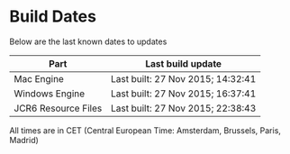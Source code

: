 # Build Dates

Below are the last known dates to updates

Part | Last build update
-----|-----
Mac Engine | Last built: 27 Nov 2015; 14:32:41
Windows Engine | Last built: 27 Nov 2015; 16:37:41
JCR6 Resource Files | Last built: 27 Nov 2015; 22:38:43
All times are in CET (Central European Time: Amsterdam, Brussels, Paris, Madrid)



